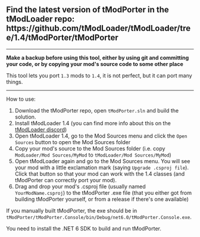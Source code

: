 <h2>Find the latest version of tModPorter in the tModLoader repo: https://github.com/tModLoader/tModLoader/tree/1.4/tModPorter/tModPorter</h2>

---
**Make a backup before using this tool, either by using git and committing your code, or by copying your mod's source
code to some other place**

This tool lets you port `1.3` mods to `1.4`, it is not perfect, but it can port many things.

---

How to use:
1) Download the tModPorter repo, open `tModPorter.sln` and build the solution.
2) Install tModLoader 1.4 (you can find more info about this on the [tModLoader discord](https://tmodloader.net/discord))
3) Open tModLoader 1.4, go to the Mod Sources menu and click the `Open Sources` button to open the Mod Sources folder
4) Copy your mod's source to the Mod Sources folder (i.e. copy `ModLoader/Mod Sources/MyMod`
   to `tModLoader/Mod Sources/MyMod`)
5) Open tModLoader again and go to the Mod Sources menu. You will see your mod with a little exclamation mark
   (saying `Upgrade .csproj file`). Click that button so that your mod can work with the 1.4 classes (and tModPorter can
   correctly port your mod).
6) Drag and drop your mod's .csproj file (usually named `YourModName.csproj`) to the tModPorter .exe file (that you
   either got from building tModPorter yourself, or from a release if there's one available)

If you manually built tModPorter, the exe should be in `tModPorter/tModPorter.Console/bin/Debug/net6.0/tModPorter.Console.exe`.

You need to install the .NET 6 SDK to build and run tModPorter.

